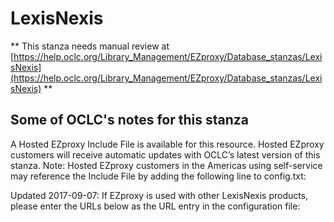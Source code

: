 # LexisNexis
** This stanza needs manual review at [https://help.oclc.org/Library_Management/EZproxy/Database_stanzas/LexisNexis](https://help.oclc.org/Library_Management/EZproxy/Database_stanzas/LexisNexis) **

## Some of OCLC's notes for this stanza

A Hosted EZproxy Include File is available for this resource. Hosted EZproxy customers will receive automatic updates with OCLC&rsquo;s latest version of this stanza. Note: Hosted EZproxy customers in the Americas using self-service may reference the Include File by adding the following line to config.txt:

Updated 2017-09-07: If EZproxy is used with other LexisNexis products, please enter the URLs below as the URL entry in the configuration file:

&nbsp;
